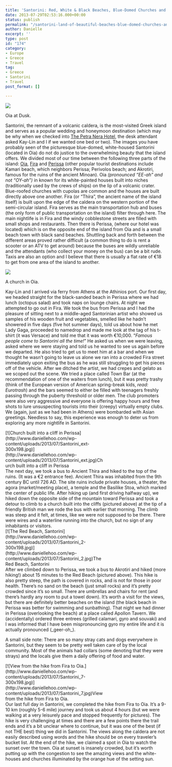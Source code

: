 ```yaml
---
title: 'Santorini: Red, White & Black Beaches, Blue-Domed Churches and Stray Animals'
date: 2013-07-29T02:53:16.000+00:00
status: publish
permalink: "/santorini-land-of-beautiful-beaches-blue-domed-churches-and-stray-animals"
author: Danielle
excerpt: ''
type: post
id: "174"
category:
- Europe
- Greece
- Travel
tag:
- Greece
- Santorini
- Travel
post_format: []

---
```

![](https://live.staticflickr.com/7422/9387556591_7bef6078c7_b.jpg)

Oia at Dusk.

Santorini, the remnant of a volcanic caldera, is the most-visited Greek island and serves as a popular wedding and honeymoon destination (which may be why when we checked into [The Petra Nera Hotel](http://www.petranerahotel.gr/), the desk attendant asked Kay-Lin and I if we wanted one bed or two). The images you have probably seen of the picturesque blue-domed, white-housed Santorini (located in Oia) do not do justice to the overwhelming beauty that the island offers. We divided most of our time between the following three parts of the island: [Oia](http://en.wikipedia.org/wiki/Oia,_Greece), [Fira](http://en.wikipedia.org/wiki/Fira) and [Perissa](http://wikitravel.org/en/Perissa) (other popular tourist destinations include Kamari beach, which neighbors Perissa; Perivolos beach; and Akrotiri, famous for the ruins of the ancient Minoan). Oia _(pronounced “EE-ah” and not “OY-ah”)_ in known for its white-painted houses built into niches (traditionally used by the crews of ships) on the lip of a volcanic crater. Blue-roofed churches with cupolas are common and the houses are built directly above one another. Fira (or “Thíra”, the ancient name of the island itself) is built upon the edge of the caldera on the western portion of the semi-circular island. Fira serves as the main transportation hub and buses (the only form of public transportation on the island) filter through here. The main nightlife is in Fira and the windy cobblestone streets are filled with small shops and restaurants. Then there is Perissa, (where our hotel was located) which is on the opposite end of the island from Oia and is a small beach town with black sand beaches. Shuttling back and forth between the different areas proved rather difficult (a common thing to do is rent a scooter or an ATV to get around) because the buses are wildly unreliable and the attendants (who collect your money on the bus) can be a bit rude. Taxis are also an option and I believe that there is usually a flat rate of €18 to get from one area of the island to another.

![](https://live.staticflickr.com/5332/9390333322_d6a71929cc_b.jpg)

A church in Oia.

Kay-Lin and I arrived via ferry from Athens at the Athinios port. Our first day, we headed straight for the black-sanded beach in Perissa where we had lunch (octopus salad) and took naps on lounge chairs. At night we attempted to go out in Fira. We took the bus from Perissa and I had the pleasure of sitting next to a middle-aged Santorinian artist who showed us samples of his wooden fruit and vegetables, smelled like he hadn’t showered in five days (five hot summer days), told us about how he met Lady Gaga, proceeded to namedrop and made me look at the tag of his t-shirt (it was Versace) and told me that it was worth €10,000. “_Famous people come to Santorini all the time!_” He asked us when we were leaving, asked where we were staying and told us he wanted to see us again before we departed. He also tried to get us to meet him at a bar and when we thought he wasn’t going to leave us alone we ran into a crowded Fira street immediately upon exiting the bus as he was still struggling to get his pieces off of the vehicle. After we ditched the artist, we had crepes and gelato as we scoped out the scene. We tried a place called Town Bar (at the recommendation of one of the waiters from lunch), but it was pretty trashy (think of the European version of American spring-break kids, _read: Eurotrash_) and the bars seemed to either be filled with teenagers freshly passing through the puberty threshold or older men. The club promoters were also very aggressive and everyone is offering happy hours and free shots to lure unsuspecting tourists into their (creepy) virtually empty clubs. We (again, just as we had been in Athens) were bombarded with Asian greetings. Needless to say, this experience was enough to deter us from exploring any more nightlife in Santorini.

<div class="wp-caption alignnone" id="attachment_195" style="width: 310px">[![Church built into a cliff in Perissa](http://www.daniellehoo.com/wp-content/uploads/2013/07/Santorini_ext-300x198.jpg)](http://www.daniellehoo.com/wp-content/uploads/2013/07/Santorini_ext.jpg)Church built into a cliff in Perissa

</div>The next day, we took a bus to Ancient Thira and hiked to the top of the ruins. (It was a €2 entrance fee). Ancient Thira was inhabited from the 9th century BC until 726 AD. The site ruins include private houses, a theater, the agora (market/meeting place), a temple and the Basilike Stoa, which marked the center of public life. After hiking up (and first driving halfway up), we hiked down the opposite side of the mountain toward Perissa and took a detour to climb to a church built into the cliffs (pictured above) at the tip of a friendly British man we rode the bus with earlier that morning. The climb was steep and it felt, at times, like we were not supposed to be there. There were wires and a waterline running into the church, but no sign of any inhabitants or visitors.

<div class="wp-caption alignnone" id="attachment_176" style="width: 310px">[![The Red Beach, Santorini](http://www.daniellehoo.com/wp-content/uploads/2013/07/Santorini_2-300x198.jpg)](http://www.daniellehoo.com/wp-content/uploads/2013/07/Santorini_2.jpg)The Red Beach, Santorini

</div>After we climbed down to Perissa, we took a bus to Akrotiri and hiked (more hiking!) about 15 minutes to the Red Beach (pictured above). This hike is also pretty steep, the path is covered in rocks, and is not for those in poor health. There’s no sand on the beach (just small rocks) and it’s pretty crowded since it’s so small. There are umbrellas and chairs for rent (and there’s hardly any room to put a towel down). It’s worth a visit for the views, but there are definitely better beaches on the island (the black beach in Perissa was better for swimming and sunbathing). That night we had dinner in Perissa (overlooking the beach) at a place called Apollon Tavern. We (accidentally) ordered three entrees (grilled calamari, gyro and souvaki) and I was informed that I have been mispronouncing gyro my entire life and it is actually pronounced (_geer-oh_).

A small side note: There are so many stray cats and dogs everywhere in Santorini, but they seem to be pretty well taken care of by the local community. Most of the animals had collars (some denoting that they were strays) and the locals give them a daily offering of food and water.

<div class="wp-caption alignnone" id="attachment_197" style="width: 310px">[![View from the hike from Fira to Oia.](http://www.daniellehoo.com/wp-content/uploads/2013/07/Santorini_7-300x198.jpg)](http://www.daniellehoo.com/wp-content/uploads/2013/07/Santorini_7.jpg)View from the hike from Fira to Oia.

</div>Our last full day in Santorini, we completed the hike from Fira to Oia. It’s a 9-10 km (roughly 5-6 mile) journey and took us about 4 hours (but we were walking at a very leisurely pace and stopped frequently for pictures). The hike is very challenging at times and there are a few points there the trail ends and it’s a bit unclear where to continue, but it was one of the best (if not THE best) thing we did in Santorini. The views along the caldera are not easily described using words and the hike should be on every traveler’s bucket list. At the end of the hike, we claimed a spot in Oia to watch the sunset over the town. Oia at sunset is insanely crowded, but it’s worth putting up with the congestion to see the amazing views and the white-houses and churches illuminated by the orange hue of the setting sun.